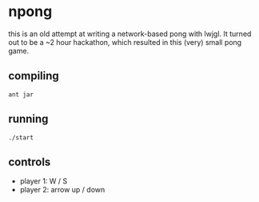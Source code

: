 npong
=====

this is an old attempt at writing a network-based pong with lwjgl.
It turned out to be a ~2 hour hackathon, which resulted in this (very) small pong game.

compiling
---------

    ant jar

running
-------

    ./start

controls
--------

- player 1: W / S
- player 2: arrow up / down
